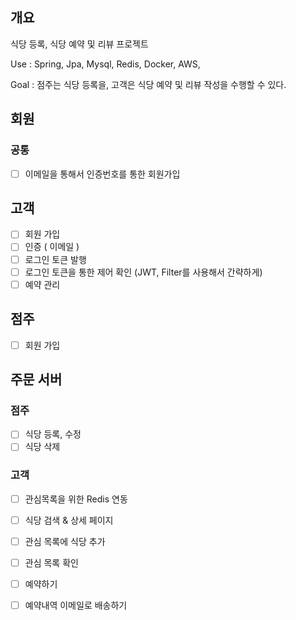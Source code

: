 ## 개요
식당 등록, 식당 예약 및 리뷰 프로젝트

Use : Spring, Jpa, Mysql, Redis, Docker, AWS, 

Goal : 점주는 식당 등록을, 고객은 식당 예약 및 리뷰 작성을 수행할 수 있다.

## 회원
### 공통
- [ ] 이메일을 통해서 인증번호를 통한 회원가입

## 고객
- [ ] 회원 가입
- [ ] 인증 ( 이메일 )
- [ ] 로그인 토큰 발행
- [ ] 로그인 토큰을 통한 제어 확인 (JWT, Filter를 사용해서 간략하게)
- [ ] 예약 관리
      
## 점주
- [ ] 회원 가입

## 주문 서버

### 점주
- [ ] 식당 등록, 수정
- [ ] 식당 삭제

### 고객
- [ ] 관심목록을 위한 Redis 연동
- [ ] 식당 검색 & 상세 페이지
- [ ] 관심 목록에 식당 추가
- [ ] 관심 목록 확인
- [ ] 예약하기
- [ ] 예약내역 이메일로 배송하기

